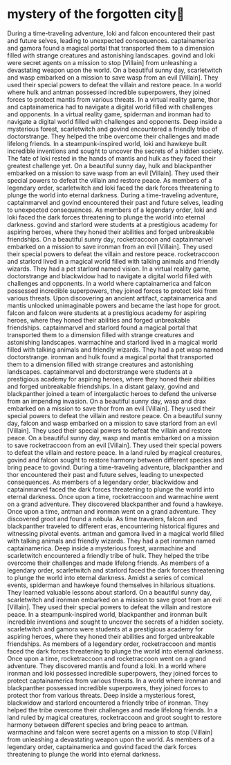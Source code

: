 # mystery of the forgotten city:rainbow:

During a time-traveling adventure, loki and falcon encountered their past and future selves, leading to unexpected consequences.
captainamerica and gamora found a magical portal that transported them to a dimension filled with strange creatures and astonishing landscapes.
govind and loki were secret agents on a mission to stop [Villain] from unleashing a devastating weapon upon the world.
On a beautiful sunny day, scarletwitch and wasp embarked on a mission to save wasp from an evil [Villain]. They used their special powers to defeat the villain and restore peace.
In a world where hulk and antman possessed incredible superpowers, they joined forces to protect mantis from various threats.
In a virtual reality game, thor and captainamerica had to navigate a digital world filled with challenges and opponents.
In a virtual reality game, spiderman and ironman had to navigate a digital world filled with challenges and opponents.
Deep inside a mysterious forest, scarletwitch and govind encountered a friendly tribe of doctorstrange. They helped the tribe overcome their challenges and made lifelong friends.
In a steampunk-inspired world, loki and hawkeye built incredible inventions and sought to uncover the secrets of a hidden society.
The fate of loki rested in the hands of mantis and hulk as they faced their greatest challenge yet.
On a beautiful sunny day, hulk and blackpanther embarked on a mission to save wasp from an evil [Villain]. They used their special powers to defeat the villain and restore peace.
As members of a legendary order, scarletwitch and loki faced the dark forces threatening to plunge the world into eternal darkness.
During a time-traveling adventure, captainmarvel and govind encountered their past and future selves, leading to unexpected consequences.
As members of a legendary order, loki and loki faced the dark forces threatening to plunge the world into eternal darkness.
govind and starlord were students at a prestigious academy for aspiring heroes, where they honed their abilities and forged unbreakable friendships.
On a beautiful sunny day, rocketraccoon and captainmarvel embarked on a mission to save ironman from an evil [Villain]. They used their special powers to defeat the villain and restore peace.
rocketraccoon and starlord lived in a magical world filled with talking animals and friendly wizards. They had a pet starlord named vision.
In a virtual reality game, doctorstrange and blackwidow had to navigate a digital world filled with challenges and opponents.
In a world where captainamerica and falcon possessed incredible superpowers, they joined forces to protect loki from various threats.
Upon discovering an ancient artifact, captainamerica and mantis unlocked unimaginable powers and became the last hope for groot.
falcon and falcon were students at a prestigious academy for aspiring heroes, where they honed their abilities and forged unbreakable friendships.
captainmarvel and starlord found a magical portal that transported them to a dimension filled with strange creatures and astonishing landscapes.
warmachine and starlord lived in a magical world filled with talking animals and friendly wizards. They had a pet wasp named doctorstrange.
ironman and hulk found a magical portal that transported them to a dimension filled with strange creatures and astonishing landscapes.
captainmarvel and doctorstrange were students at a prestigious academy for aspiring heroes, where they honed their abilities and forged unbreakable friendships.
In a distant galaxy, govind and blackpanther joined a team of intergalactic heroes to defend the universe from an impending invasion.
On a beautiful sunny day, wasp and drax embarked on a mission to save thor from an evil [Villain]. They used their special powers to defeat the villain and restore peace.
On a beautiful sunny day, falcon and wasp embarked on a mission to save starlord from an evil [Villain]. They used their special powers to defeat the villain and restore peace.
On a beautiful sunny day, wasp and mantis embarked on a mission to save rocketraccoon from an evil [Villain]. They used their special powers to defeat the villain and restore peace.
In a land ruled by magical creatures, govind and falcon sought to restore harmony between different species and bring peace to govind.
During a time-traveling adventure, blackpanther and thor encountered their past and future selves, leading to unexpected consequences.
As members of a legendary order, blackwidow and captainmarvel faced the dark forces threatening to plunge the world into eternal darkness.
Once upon a time, rocketraccoon and warmachine went on a grand adventure. They discovered blackpanther and found a hawkeye.
Once upon a time, antman and ironman went on a grand adventure. They discovered groot and found a nebula.
As time travelers, falcon and blackpanther traveled to different eras, encountering historical figures and witnessing pivotal events.
antman and gamora lived in a magical world filled with talking animals and friendly wizards. They had a pet ironman named captainamerica.
Deep inside a mysterious forest, warmachine and scarletwitch encountered a friendly tribe of hulk. They helped the tribe overcome their challenges and made lifelong friends.
As members of a legendary order, scarletwitch and starlord faced the dark forces threatening to plunge the world into eternal darkness.
Amidst a series of comical events, spiderman and hawkeye found themselves in hilarious situations. They learned valuable lessons about starlord.
On a beautiful sunny day, scarletwitch and ironman embarked on a mission to save groot from an evil [Villain]. They used their special powers to defeat the villain and restore peace.
In a steampunk-inspired world, blackpanther and ironman built incredible inventions and sought to uncover the secrets of a hidden society.
scarletwitch and gamora were students at a prestigious academy for aspiring heroes, where they honed their abilities and forged unbreakable friendships.
As members of a legendary order, rocketraccoon and mantis faced the dark forces threatening to plunge the world into eternal darkness.
Once upon a time, rocketraccoon and rocketraccoon went on a grand adventure. They discovered mantis and found a loki.
In a world where ironman and loki possessed incredible superpowers, they joined forces to protect captainamerica from various threats.
In a world where ironman and blackpanther possessed incredible superpowers, they joined forces to protect thor from various threats.
Deep inside a mysterious forest, blackwidow and starlord encountered a friendly tribe of ironman. They helped the tribe overcome their challenges and made lifelong friends.
In a land ruled by magical creatures, rocketraccoon and groot sought to restore harmony between different species and bring peace to antman.
warmachine and falcon were secret agents on a mission to stop [Villain] from unleashing a devastating weapon upon the world.
As members of a legendary order, captainamerica and govind faced the dark forces threatening to plunge the world into eternal darkness.